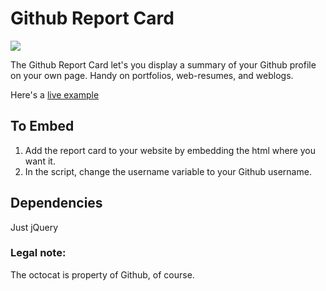 # Github Report Card

![](https://dl.dropboxusercontent.com/u/366007/Cargo/gh-report-card3.png)

The Github Report Card let's you display a summary of your Github profile on your own page. Handy on portfolios, web-resumes, and weblogs. 

Here's a [live example](http://pketh.org/About-me)
 
## To Embed
1. Add the report card to your website by embedding the html where you want it.
2. In the script, change the username variable to your Github username.

## Dependencies
Just jQuery

### Legal note:
The octocat is property of Github, of course.

